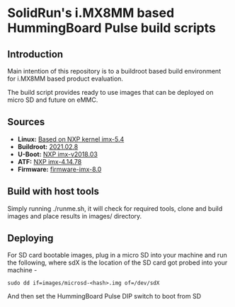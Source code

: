 # SolidRun's i.MX8MM based HummingBoard Pulse build scripts

## Introduction
Main intention of this repository is to a buildroot based build environment for i.MX8MM based product evaluation.

The build script provides ready to use images that can be deployed on micro SD and future on eMMC.

## Sources
- **Linux:** [Based on NXP kernel imx-5.4](https://github.com/SolidRun/linux-stable/tree/linux-5.4.y-imx8)
- **Buildroot:** [2021.02.8](https://github.com/buildroot/buildroot/tree/2021.02.8)
- **U-Boot:** [NXP imx-v2018.03](https://source.codeaurora.org/external/imx/uboot-imx)
- **ATF:** [NXP imx-4.14.78](https://source.codeaurora.org/external/imx/imx-atf)
- **Firmware:** [firmware-imx-8.0](http://www.freescale.com/lgfiles/NMG/MAD/YOCTO/firmware-imx-8.0.bin)

## Build with host tools
Simply running ./runme.sh, it will check for required tools, clone and build images and place results in images/ directory.

## Deploying
For SD card bootable images, plug in a micro SD into your machine and run the following, where sdX is the location of the SD card got probed into your machine -

`sudo dd if=images/microsd-<hash>.img of=/dev/sdX`

And then set the HummingBoard Pulse DIP switch to boot from SD
